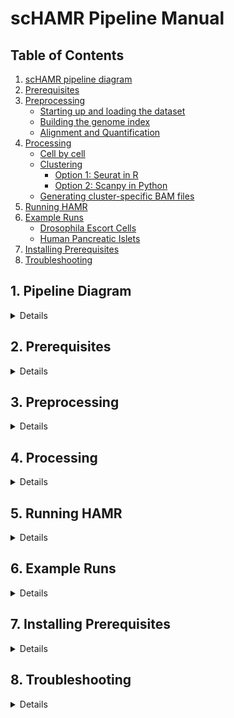 # scHAMR Pipeline Manual

## Table of Contents

1. [scHAMR pipeline diagram](#1-pipeline-diagram)
2. [Prerequisites](#2-prerequisites)
3. [Preprocessing](#3-preprocessing)
   - [Starting up and loading the dataset](#31-starting-up-and-loading-the-dataset)
   - [Building the genome index](#32-building-the-genome-index)
   - [Alignment and Quantification](#33-alignment-and-quantification)
4. [Processing](#4-processing)
   - [Cell by cell](#41-cell-by-cell-analysis-optional)
   - [Clustering](#42-clustering)
     - [Option 1: Seurat in R](#option-1-seurat-in-r)
     - [Option 2: Scanpy in Python](#option-2-scanpy-in-python)
   - [Generating cluster-specific BAM files](#43-generating-cluster-specific-bam-files)
5. [Running HAMR](#5-running-hamr)
6. [Example Runs](#6-example-runs)
   - [Drosophila Escort Cells](#drosophila-escort-cells)
   - [Human Pancreatic Islets](#human-pancreatic-islets)
7. [Installing Prerequisites](#7-installing-prerequisites)
8. [Troubleshooting]()

## 1. Pipeline Diagram
<details>
<img src="./pip1.png" alt="alt text" width="500" height="300">

<img src="./pip2.png" alt="alt text" width="500" height="300">

</details>

## 2. Prerequisites
<details>
The running environment: Bash terminal on a Linux-based operating system (with Standard POSIX programs)

#### Essential software and tools with versions
- Python (v.2.x & v.3.x)
- R (v.4.x)
- C compiler g++ (v.11.x)
- Bamtools (v.2.5.2)
- Samtools (v.1.16)
- STAR aligner (v.2.7.11a)
- SRA Toolkit (V.3.x)
- 10X Genomics subset-bam (v.1.1.0)
- 10X Genomics Cell Ranger (v.7.2.0)
- Seurat Package in R (v.4.0)
- HAMR (v.1.2)
</details>

## 3. Preprocessing
<details>

### 3.1. Starting up and Loading the Dataset

<details>
Commands to set up directories, load, and preprocess data

```bash
# creating a directory that will hold all the analyses
mkdir -p scHAMR
cd ~/scHAMR

# loading the sample data from GEO in SRA format
mkdir -p SRR_data
cd SRR_data
prefetch <SRRxxxxxxxx> --max-size 200G
cd ~/scHAMR

# converting it to FASTQ and spliting the files of reads (R1, R2, and possibly I1...).
mkdir -p FASTQ_data
cd FASTQ_data
fasterq-dump ~/scHAMR/SRR_data/<SRRxxxxxxxx> --split-files
ls
cd ~/scHAMR
```
</details>

### 3.2. Building the Genome Index
<details>
Although the annotations should not be added in building the genome index since HAMR requires no spliced junctions, STARsolo requires the annotations to run and produce the count matrix after aligning. The spliced junction problems will be solved during the aligning step. Additionally, the annotations file needs to be filtered for exons as recommended by 10Xgenomics and STARsolo to properly create the count matrix.


Commands for building genome index with STAR
 
```bash
# Ensuring the starting directory is ~/scHAMR
cd ~/scHAMR

# genome index directory
mkdir -p reference_genome
cd reference_genome

# loading required files: genome fasta and annotations GTF
wget <link for ensembl reference genome fasta file>
wget <link for ensembl annotations GTF file>
gzip -d *.gz

# filtering the annotations for exons
cellranger mkgtf <input.annotations_file.gtf> <output.annotations_filtered_file.gtf> --attribute=gene_biotype:protein_coding

# building genome index using STAR
STAR --runMode genomeGenerate --runThreadN 4 --genomeDir STAR_annotated_index/ --genomeFastaFiles <reference genome file.fa> --sjdbGTFfile <annotations_filtered_file.gtf> --genomeSAindexNbases 12 --genomeSAsparseD 3
cd ~/scHAMR
```
</details>


### 3.3. Alignment and Quantification
<details>

STARsolo is used for this step since it provides flexibility in use to work within the constraints of HAMR as well as producing comparable results to CellRanger
1.	Spliced junctions for mRNA need to be filtered out. To filter them out in bulk RNA-seq, the STAR aligner parameter --alignIntronMax 1 is usually used along with not including the annotations file in the genome index step. That is because --alignIntronMax 1 only controls the unannotated junctions and has no control over the junctions annotated in building the genome index. However, the annotations file is required for scRNA-seq as discussed earlier in the genome index step. To fix this problem, the annotated spliced junctions can be filtered out by increasing increasing the overhang to a number bigger than the read length, --alignSJDBoverhangMin 999 (n> read length).
2.	The “CB” tag must be included in the --outSAMattributes and that the produced file is a sorted BAM (--outSAMtype BAM SortedByCoordinate ) because the "CB" tag will not be included otherwise and a sorted BAM is also a requirement by HAMR. The “CB” tag will be used to generate BAM file for each cell or cluster later.
3.	HAMR requires only uniquely mapped reads. The parameter --outFilterMultimapNmax 1 is used to filter out multiple mapped reads.
4.	Some parameters such as –soloType, --soloUMIlen and input fastq files are adjusted acording to the used kit. For example. here, the parameters are adjusted for the 10x chromium 3" V2 kit. For the 10X chromium 3" V3, add --soloUMIlen 12. Additionally, STARsolo requires the 10x Genomics cells barcodes whitelist, which is different for different kit versions, to check for correct CBs. Review the STAR Aligner manual for more details and guidance.
5.	HAMR and Subset-bam require the BAM to be sorted and indexed.
6. Find the 10X barcodes whitelist [here](https://teichlab.github.io/scg_lib_structs/methods_html/10xChromium3.html)


Commands for aligning the Reads, CB Demultiplexing, UMI Deduplication, Counting and Cell Calling with STAR

```bash
# loading the 10x Genomics cells barcodes whitelist
mkdir -p CB_whitelist
cd CB_whitelist
wget <link for CB whitelist txt file>
gzip -d *.gz
cd ~/scHAMR

# mapping with STARsolo
STAR --runThreadN 4   --genomeDir reference_genome/STAR_annotated_index/ --readFilesIn FASTQ_data/<Second file with actual cDNA reads.fastq>   FASTQ_data/<first file with CB(16b)+UMI(10b) reads.fastq>  --outFileNamePrefix STARsolo_results/   --outReadsUnmapped Fastx   --outSAMattributes NH   HI   NM   MD  CB UB sM sS sQ    --outFilterMultimapNmax 1   --outFilterMatchNmin 30   --outFilterMismatchNmax 4   --alignIntronMax 1   --alignSJDBoverhangMin 999   --soloType CB_UMI_Simple --soloCellFilter EmptyDrops_CR  --soloCBwhitelist CB_whitelist/<CB whitelist file.txt> --soloBarcodeReadLength 1 --soloCBlen 16 -- soloUMIlen <10 or 12 based on the 10X version> --outSAMtype BAM SortedByCoordinate --limitBAMsortRAM 60000000000

# indexing the resulted BAM
samtools index ~/scHAMR/STARsolo_results/Aligned.sortedByCoord.out.bam
```

The output of STARsolo includes the BAM file as well as raw and filtered count matrix in addition to other complementary files as summaries and logs. The filtered count matrix and BAM are required for the next steps.
</details>

</details>

## 4. Processing

<details>

### 4.1. Cell by Cell Analysis (Optional)

<details>

The Bam file generated in the previous step can technically be split to a BAM file per individual cell and then running them through HAMR for a HAMR result per each cell. Since the reads count per cell is relatively low compared to bulk seq data, even after filtering for actual cells, most HAMR results would be empty and inaccurate as HAMR requires adequate read depth. Additionally, that will generate so many BAM files, representing the number of cells detected, and we may not be interested to view hundreds of HAMR results.

Commands for optional cell by cell analysis

```bash
#  filtering the bam file to include the actual cells only using the filtered barcodes file generated by STARsolo
mkdir -p filtered_bam
cd filtered_bam
subset-bam --bam ~/scHAMR/STARsolo_results/Aligned.sortedByCoord.out.bam --cell-barcodes ~/scHAMR/STARsolo_results/Solo.out/Gene/filtered/barcodes.tsv --bam-tag CB:Z --out-bam filtered_bam --log-level debug
cd ~/scHAMR

# making sure that the allowed number of simultaneously openned files on the computer/server is bigger than the expected number of cells (number of filtered cells  barcodes). It is usually 1024. 
# Setting it temporarily to 9999.
ulimit -n
ulimit -n 9999
mkdir -p splitted_bams

# spliting the generated bam file to a file for each individual cell based on the cell barcodes tag using bamtools.
cd splitted_bams
cp ~/scHAMR/filtered_bam/filtered_bam ~/scHAMR /splitted_bams/
bamtools split -in filtered_bam -tag CB:Z
cd ~/scHAMR
```

</details>

### 4.2. Clustering

<details>

``` bash
# directory for all clustering analyses
mkdir -p clustering
cd clustering
```

### Option 2: Scanpy in Python

<details>

**1. Setting up and Loading dataset**

Scanpy expects zipped files:
```bash
# gzip STARsolo results for Scanpy
mkdir -p ~/scHAMR/STARsolo_results/Solo.out/Gene/filtered/gzipped
for file in ~/scHAMR/example-runs/drosophila-escorts/scHAMR/STARsolo_results/Solo.out/Gene/filtered/*; do
    gzip -c "$file" > ~/scHAMR/example-runs/drosophila-escorts/scHAMR/STARsolo_results/Solo.out/Gene/filtered_gzipped/$(basename "$file").gz
done

# start in the ~/scHAMR directory
cd ~/scHAMR

# starting the python environment
python3
```

Importing libraries:
```python
import scanpy as sc
import os
import anndata
import scipy as sp
import pandas as pd
import numpy as np
import seaborn as sb
import matplotlib.pyplot as plt
from matplotlib import cm
from scipy.sparse import csr_matrix
from sklearn.model_selection import StratifiedShuffleSplit, train_test_split
from sklearn.metrics import silhouette_score, davies_bouldin_score, calinski_harabasz_score
np.random.seed(223)
```

Loading dataset:
```python
# Reading the dataset into python as an anndata
files_path = '../scHAMR/STARsolo_results/Solo.out/Gene/filtered/gzipped/'
adata = sc.read_10x_mtx(files_path)

# Displaying the AnnData object description
adata
```

**2. Data Cleaning and Quality Control**

In case there are multiple samples in the dataset, the cleaning needs to be done to individual samples.

Subsetting the dataset for individual samples:
```python
# Subset the data for each of the 5 samples based on the sample annotations in the data
unique_samples = adata.obs['sample'].unique()
sample_data = {}
for sample in unique_samples:
    sample_data[sample] = adata[adata.obs['sample'] == sample].copy()
    
#adata_<sample1_ID> = sample_data['<sample1_ID>']
#adata_<sample2_ID> = sample_data['<sample2_ID>']
#adata_<sample3_ID> = sample_data['<sample3_ID>']
#adata_<...> = sample_data['<...>']
```

Define a function for quality control check using metrics and visualizations:
```python
def data_quality_control_check(adata):
    """
    Perform quality control (QC) analysis on an AnnData object used in scRNA-seq data analysis.

    This function calculates and adds QC metrics to the AnnData object for each cell. These metrics include 
    the total counts of RNA molecules per cell, the number of detected genes, and the fraction of 
    mitochondrial (MT) genes. It also generates violin plots and scatter plots for these metrics to assist 
    in determining appropriate threshold values for further quality control filtering.

    Parameters:
    -----------
    adata : AnnData
        An AnnData object containing scRNA-seq data. This object should have cells as rows and genes as columns.
    
    Returns:
    --------
    adata : AnnData
        The modified AnnData object with added QC metrics. The metrics added are 'n_genes_by_counts' (number of 
        genes detected in each cell), 'total_counts' (total number of RNA molecules detected per cell), and 
        'pct_counts_mt' (percentage of counts belonging to mitochondrial genes).
    """

    # Identify and annotate mitochondrial genes, which start with MT in their ID
    adata.var['mt'] = adata.var_names.str.startswith('MT-')

    # Calculate quality check metrics, particularly: total counts, no. of genes, and MT genes fraction
    sc.pp.calculate_qc_metrics(adata, qc_vars=['mt'], percent_top=None, log1p=True, inplace=True)
    
    # Produce a violin plot for the quality check metrics 
    sc.pl.violin(adata, ['n_genes_by_counts', 'total_counts', 'pct_counts_mt'],
             jitter=0.4, multi_panel=True)
    
    # Produce scatter plots for total count vs mitochondrial genes and gene count
    sc.pl.scatter(adata, x='total_counts', y='n_genes_by_counts')
    sc.pl.scatter(adata, x='total_counts', y='pct_counts_mt')
    
    return adata
```

Define a function that applies selected quality control metrics:
```python
def data_quality_control_apply(adata, min_counts, max_counts, min_genes, max_genes, max_pct_mt):
    
    """
    Apply a series of quality control filters to an AnnData object from scRNA-seq data.

    This function performs several filtering steps to remove low-quality cells based on specified 
    criteria: the maximum total counts, the minimum and maximum number of genes expressed, and the 
    maximum percentage of mitochondrial gene counts. The function prints the number of cells in the 
    dataset after each filtering step for tracking the impact of each criterion.

    Parameters:
    -----------
    adata : AnnData
        An AnnData object containing single-cell RNA sequencing data, with cells as rows and genes as columns.
    max_counts : int
        Maximum allowed total counts (sum of all gene expression counts) per cell. Cells exceeding this 
        threshold will be filtered out.
    min_genes : int
        Minimum number of genes that must be expressed in a cell. Cells with fewer expressed genes will 
        be filtered out.
    max_genes : int
        Maximum number of genes that must be expressed in a cell. Cells with more expressed genes will 
        be filtered out.
    max_pct_mt : float
        Maximum allowed percentage of mitochondrial gene counts. Cells with a higher percentage will be 
        filtered out.

    Returns:
    --------
    AnnData
        The filtered AnnData object.
    """
    
    # Number of cells before any filtering
    print('Total number of cells before filtering: {:d}'.format(adata.n_obs))
    
    # Filter out counts over min_counts
    sc.pp.filter_cells(adata, min_counts = min_counts)
    print('Number of cells after min count filter: {:d}'.format(adata.n_obs))
    
    # Filter out counts over max_counts
    sc.pp.filter_cells(adata, max_counts = max_counts)
    print('Number of cells after max count filter: {:d}'.format(adata.n_obs))

    # Filter out cells with under min_genes genes
    sc.pp.filter_cells(adata, min_genes = min_genes)
    print('Number of cells after gene filter: {:d}'.format(adata.n_obs))

    #Filter out cells with over max_genes genes
    sc.pp.filter_cells(adata, max_genes = max_genes)
    print('Number of cells after gene filter: {:d}'.format(adata.n_obs))
    
    # Filter out cells with high percentage of mitochondrial genes
    #adata = adata[adata.obs.pct_counts_mt < max_pct_mt, :].copy()
    adata = adata[adata.obs['pct_counts_mt'] < max_pct_mt].copy()

    print('Number of cells after MT pct filter: {:d}'.format(adata.n_obs))
    
    return adata
```

Repeat the following as neccessary for all samples individually:
```python
# Calculate and visualize QC metrics
data_quality_control_check(adata)

# Apply selected QC values
adata = data_quality_control_apply(adata, min_counts=200, max_counts=50000, min_genes=1000, max_genes=5000, max_pct_mt=5)
adata

# Calculate and visualize QC metrics after applying QC
data_quality_control_check(adata)
```

If applicable, integrate all the samples back into one dataset:
```python
# Concatenate all the samples in adata
adata = anndata.concat(
    {bc: ad for bc, ad in zip(['<sample1_ID>', '<sample2_ID>', '<sample3_ID>', '<...>'], [adata_<sample1_ID>, adata_<sample2_ID>, adata_<...>])},
    label='sample',
    merge="same"
)
adata
```

Filtering out genes expressed in less than X cells in the whole dataset. Those genes are probably artifacts:
```python
# Filter genes
print('Total number of genes: {:d}'.format(adata.n_vars))

# Basic filtering - a Gene must be at least detected in 30 cells
sc.pp.filter_genes(adata, min_cells=30)

print('Number of genes after filtering: {:d}'.format(adata.n_vars))
```

**3. Data Transformation**

Normalizing:
```python
# Keep the count data that is not normalized in a counts layer.
adata.layers["counts"] = adata.X.copy()

# Total-count normalize (library-size correct) the data matrix X to 10,000 reads per cell.
sc.pp.normalize_total(adata, target_sum=1e4)
```

Logarithmizing:
```python
# Logarithmize the data
sc.pp.log1p(adata)

# Save the normalized and logarithmized raw data in the .raw attribute of the anndata.
adata.raw = adata
```

**4. Extracting Highly Variable Genes (HVGs) and Further Cleaning**

Highly variable genes analysis:
```python
# Extracting highly variable genes
sc.pp.highly_variable_genes(adata, min_mean=0.0125, max_mean=3, min_disp=0.5)

# Visualization of highly variable genes
sc.pl.highly_variable_genes(adata)

# Get only highly variable genes
adata = adata[:, adata.var.highly_variable]
```

Regress out the effects of confounding variables, such as total count and mitochondrial genes percentage:
```python
sc.pp.regress_out(adata, ['total_counts', 'pct_counts_mt'])
```

Scaling the data to unit variance and clip values above standard deviation of 10 to minimize the effects of the outliers
```python
sc.pp.scale(adata, max_value=10)
```

**5. Batch Correction**

- Batch effects are systematic differences in data that arise not from biological variations but from technical or experimental differences when having multiple samples in the dataset. Batch correction in scRNA-seq is a critical step for ensuring that subsequent analyses reflect true biological differences rather than technical artifacts. A commonly used method is Combating Batch Effects (ComBat), which uses an empirical Bayes framework to model and adjust for batch effects in gene expression data. This method leverages the strengths of both frequentist (data-driven estimation) and Bayesian (prior and posterior updating) methods, making it particularly effective for high-dimensional genomic data where direct parameter estimation might be challenging.

Apply batch correction if the dataset has multiple samples:
```python
# Batch Correction using ComBat
sc.pp.combat(adata, key='sample')
```

**6. Principal Component Analysis (PCA)**

```python
# Performing Principal Component Analysis (PCA)
sc.tl.pca(adata, n_comps=100, svd_solver='arpack')

# Visualize elbow plot for the variance ratio across principal components
sc.pl.pca_variance_ratio(adata, n_pcs=100, log=True)
```

**7. Neighborhood Graph Construction**

```python
# Calculate the neighborhood graph with 50 PCs. 
sc.pp.neighbors(adata, n_pcs=50, n_neighbors = 15)
```

**8. Uniform Manifold Approximation and Projection (UMAP)**

```python
# UMAP calculation
sc.tl.umap(adata) # min_dist = 0.5 by default

# Visualize the UMAP with highlighting the different five samples in the dataset
# add color='sample' if the dataset has different samples and one wants to display them.
sc.pl.scatter(adata, basis='umap') 
```

**9. Clustering with Louvain or Leiden and Resolution Tuning**

The Louvain model or Leiden model can be selected here. This is an example with Leiden. The process is exactly the same with Louvain. Since a better performance is usually dataset specific, comparing both models is recommended.

Running clustering with different resolution parameter values:
```python
# Define a range of resolution values
resolutions = np.arange(0.1, 2.1, 0.1)  

# Initialize dictionaries to store scores
silhouette_scores = {}
davies_bouldin_scores = {}
calinski_harabasz_scores = {}

for res in resolutions:
    # Perform Louvain clustering at the given resolution
    sc.tl.leiden(adata, resolution=res, key_added=f'clustering_{res}')

    # Retrieve the cluster labels
    labels = adata.obs[f'clustering_{res}']

    # Assuming adata.obsm['X_pca'] contains the PCA reduced data
    X_pca = adata.obsm['X_pca']

    # Calculate Silhouette Score
    silhouette_scores[res] = silhouette_score(X_pca, labels)

    # Calculate Davies-Bouldin Score
    davies_bouldin_scores[res] = davies_bouldin_score(X_pca, labels)

    # Calculate Calinski-Harabasz Score
    calinski_harabasz_scores[res] = calinski_harabasz_score(X_pca, labels)

    # Plot the clusters
    sc.pl.scatter(adata, basis='umap', color=f'clustering_{res}', title=f'Resolution {res}')
```

Inspect the statistical metrics and plot them against resolution parameters:
```python
# Inspect the scores in the dictionaries
print("Silhouette Scores:", silhouette_scores)
print("Davies-Bouldin Scores:", davies_bouldin_scores)
print("Calinski-Harabasz Scores:", calinski_harabasz_scores)

# Plotting Silhouette Score
plt.figure(figsize=(10, 6))
plt.plot(list(silhouette_scores.keys()), list(silhouette_scores.values()), marker='o')
plt.xlabel("Resolution")
plt.ylabel("Silhouette Score")
plt.title("Silhouette Score for Different Resolutions in Louvain Clustering")
plt.show()

# Plotting Davies Bouldin Score
plt.figure(figsize=(10, 6))
plt.plot(list(davies_bouldin_scores.keys()), list(davies_bouldin_scores.values()), marker='o')
plt.xlabel("Resolution")
plt.ylabel("Davies Bouldin Score")
plt.title("Davies Bouldin for Different Resolutions in Louvain Clustering")
plt.show()

# Plotting Calinski Harabasz Score
plt.figure(figsize=(10, 6))
plt.plot(list(calinski_harabasz_scores.keys()), list(calinski_harabasz_scores.values()), marker='o')
plt.xlabel("Resolution")
plt.ylabel("Calinski Harabasz Score")
plt.title("Calinski Harabasz for Different Resolutions in Louvain Clustering")
plt.show()
```
After deciding on a resolution parameter, visualize the clustering results:
```python
sc.tl.leiden(adata, key_added= 'clusters', resolution=0.4)
sc.pl.scatter(adata, basis='umap', color=['clusters'])

labels = adata.obs['clusters']
X_pca = adata.obsm['X_pca']

# Calculate Silhouette Score
silhouette_score_value_leiden = silhouette_score(X_pca, labels)
print("Silhouette score: ", silhouette_score_value_leiden)

# Calculate Davies-Bouldin Score
davies_bouldin_score_value_leiden = davies_bouldin_score(X_pca, labels)
print("Davies Bouldin score: ",  davies_bouldin_score_value_leiden)

# Calculate Calinski-Harabasz Score
calinski_harabasz_score_value_leiden = calinski_harabasz_score(X_pca, labels)
print("Calinski Harabasz score: ", calinski_harabasz_score_value_leiden)
```

**10. (Optional) Assessing Clustering Robustness on Dataset Subsets**

Perform stratified sampling:
```python
# Define bins or regions for splitting

# Get UMAP coordinates
umap_coords = adata.obsm['X_umap']

# Define grid boundaries (these could be based on quantiles or other criteria)
x_bins = np.linspace(min(umap_coords[:,0]), max(umap_coords[:,0]), 100)
y_bins = np.linspace(min(umap_coords[:,1]), max(umap_coords[:,1]), 100)

# Digitize the UMAP coordinates to bin indices
x_bin_indices = np.digitize(umap_coords[:,0], x_bins)
y_bin_indices = np.digitize(umap_coords[:,1], y_bins)

# Combine the bin indices to form a stratification key
stratification_key = x_bin_indices * (1000) + y_bin_indices
```

```python
# Splitting the data into two subsets. Here, we perform stratified splitting. 
# However, if a bin has only one sample, we randomly assign the sample to a subset.

# Check if any bin has fewer than 2 samples
unique, counts = np.unique(stratification_key, return_counts=True)
# Find bins with fewer than 2 samples
bins_with_fewer_than_two = unique[counts == 1]

# Create masks for cells in bins with at least two samples and with only one sample
mask_fewer_than_two = np.isin(stratification_key, bins_with_fewer_than_two)
mask_at_least_two = ~mask_fewer_than_two

# Split indices into two groups
indices_fewer_than_two = np.where(mask_fewer_than_two)[0]
indices_at_least_two = np.where(mask_at_least_two)[0]

# Perform stratified split on cells in bins with at least two samples
sss = StratifiedShuffleSplit(n_splits=1, test_size=0.5, random_state=42)
for first_subset_idx_stratified, second_subset_idx_stratified in sss.split(X=np.zeros(
    len(indices_at_least_two)), y=stratification_key[mask_at_least_two]):
    pass

# Adjust indices to original data
first_subset_idx_stratified = indices_at_least_two[first_subset_idx_stratified]
second_subset_idx_stratified = indices_at_least_two[second_subset_idx_stratified]

# Randomly assign cells from bins with fewer than two samples
first_subset_idx_random, second_subset_idx_random = train_test_split(indices_fewer_than_two, test_size=0.5, random_state=42)

# Combine indices from both stratified and random splits
first_idx = np.concatenate((first_subset_idx_stratified, first_subset_idx_random))
second_idx = np.concatenate((second_subset_idx_stratified, second_subset_idx_random))

# Create First and Second subsets
first_subset_adata = adata[first_idx].copy()
second_subset_adata = adata[second_idx].copy()
```

```python
print(first_subset_adata,'\n \n', second_subset_adata)
```


Running clustering on the dataset subsets:
```python
# First subset:
sc.tl.leiden(first_subset_adata, key_added= 'clusters_fsubset', resolution=0.4)
sc.pl.scatter(first_subset_adata, basis='umap', color=['clusters_fsubset'])

labels_first_subset = first_subset_adata.obs['clusters_fsubset']
X_pca_first_subset = first_subset_adata.obsm['X_pca']

# Calculate Silhouette Score
first_subset_silhouette_score = silhouette_score(X_pca_first_subset, labels_first_subset)
print("First Subset's Silhouette score: ", first_subset_silhouette_score)

# Calculate Davies-Bouldin Score
first_subset_davies_bouldin_score = davies_bouldin_score(X_pca_first_subset, labels_first_subset)
print("First Subset's Davies Bouldin score: ",  first_subset_davies_bouldin_score)

# Calculate Calinski-Harabasz Score
first_subset_calinski_harabasz_score = calinski_harabasz_score(X_pca_first_subset, labels_first_subset)
print("First Subset's Calinski Harabasz score: ", first_subset_calinski_harabasz_score)
```

```python
# Second subset:
sc.tl.leiden(second_subset_adata, key_added= 'clusters_ssubset', resolution=0.4)
sc.pl.scatter(second_subset_adata, basis='umap', color=['clusters_ssubset'])

labels_second_subset = second_subset_adata.obs['clusters_ssubset']
X_pca_second_subset = second_subset_adata.obsm['X_pca']

# Calculate Silhouette Score
second_subset_silhouette_score = silhouette_score(X_pca_second_subset, labels_second_subset)
print("Second Subset's Silhouette score: ", second_subset_silhouette_score)

# Calculate Davies-Bouldin Score
second_subset_davies_bouldin_score = davies_bouldin_score(X_pca_second_subset, labels_second_subset)
print("Second Subset's Davies Bouldin score: ",  second_subset_davies_bouldin_score)

# Calculate Calinski-Harabasz Score
second_subset_calinski_harabasz_score = calinski_harabasz_score(X_pca_second_subset, labels_second_subset)
print("Second Subset's Calinski Harabasz score: ", second_subset_calinski_harabasz_score)
```

**11. Exporting a Dataframe for Cell Barcodes and Clusters ID**

```python
# Extracting cell barcodes and cluster IDs
cell_barcodes = adata.obs_names
cluster_ids = adata.obs['clusters']

# Creating a dataframe
cb_cluster_df = pd.DataFrame({'CellBarcode': cell_barcodes, 'ClusterID': cluster_ids})

# Saving the dataframe to CSV
csv_file_path = "~/scHAMR/clustering/CBs_Clusters_dataframe.csv"  # Adjust the path as needed
cb_cluster_df.to_csv(csv_file_path, index=False)
```

**12. (Optional) Gene Markers and Cell Typing Analysis and Visualization**

Identifying significantly enriched genes in each cluster:
```python
# t-test
sc.tl.rank_genes_groups(adata, 'louvain_clusters', method='t-test')
sc.pl.rank_genes_groups(adata, n_genes=25, sharey=False)
```

Visualizing the expression of specific marker genes known for cell types on the UMAP:
```python
sc.pl.scatter(adata, basis='umap', color=['Gene_Marker_ID1', 'Gene_Marker_ID2', '...'])
```

Dot plot visualization for gene markers expression in clusters and corresponding cell type:

```python
# Marker genes to cell type dictionary
marker_genes_dict = {
    'cell_type1': ['Gene_Marker_ID1'],
    'cell_type2': ['Gene_Marker_ID2'],
    <....>
    'cell_type3': ['Gene_Marker_ID3', 'Gene_Marker_ID4'],
}

# Dotplot for visualization
sc.pl.dotplot(adata, marker_genes_dict, 'clusters')
```

Cell-type annotations:
```python
# Using the previous information to annotate cell types

map_names = {}

for c in adata.obs['louvain_clusters'].cat.categories:
    if c in ['0','4', '1', '2']:
        map_names[c] = 'cell_type1'
    elif c in ['5', '3']:
        map_names[c] = 'cell_type2'  
    elif c in ['6']:
        map_names[c] = 'cell_type3'
    elif c in ['<....>']:
        map_names[c] = 'cell_type<...>'
    else:
        map_names[c] = c

adata.obs['clusters_annotations'] = adata.obs['clusters']
adata.obs['clusters_annotations'] = adata.obs['clusters_annotations'].map(map_names).astype('category')
adata.obs['Cell_Type'] = adata.obs['clusters_annotations'].cat.reorder_categories(
    ['cell_type1', 'cell_type2', 'cell_type3', 'cell_type<...>'])
```

Finally, exit python environment

```python
exit()
```

</details>

### Option 2: Seurat in R

<details>

**1. Setting up and Loading Dataset**

``` bash
# directory per each Seurat analysis 
mkdir -p qc_check
mkdir -p features_selection
mkdir -p PCA
mkdir -p clusters
mkdir -p biomarkers

# Run R environment in terminal
R
```

Importing libraries

```R
library(dplyr)
library(Seurat)
library(patchwork)
library("Matrix")
library("readr")
set.seed(223)
```

Loading dataset count matrix

```R

# importing the data count matrix (use 'ReadMtx'for bundle formate matrix
# or 'Read10X' for tubler formate matrix by 10X, or ReadSTARsolo for star, or manually)

seurat_obj.data <- ReadSTARsolo(data.dir ="~/scHAMR/STARsolo_results/Solo.out/Gene/filtered/")

# or:
# seurat_obj.data <- readMM("~/scHAMR/STARsolo_results/Solo.out/Gene/filtered/matrix.mtx")
# rownames(seurat_obj.data) <- read_tsv("~/scHAMR/STARsolo_results/Solo.out/Gene/filtered/features.tsv", col_names=FALSE)[, 1, drop=TRUE]
# colnames(seurat_obj.data) <- read_tsv("~/scHAMR/STARsolo_results/Solo.out/Gene/filtered/barcodes.tsv", col_names=FALSE)[, 1, drop=TRUE]

# or:
# seurat_obj.data <- ReadMtx(mtx ="~/scHAMR/STARsolo_results/Solo.out/Gene/filtered/matrix.mtx", cells="~/scHAMR/STARsolo_results/Solo.out/Gene/filtered/barcodes.tsv", features="~/scHAMR/STARsolo_results/Solo.out/Gene/filtered/features.tsv")

# setting up a Seurat object and displaying it
seurat_obj <- CreateSeuratObject(counts = seurat_obj.data, project = "seurat_obj", min.cells = 3, min.features = 200)

seurat_obj
```

**2. Data Cleaning and Quality Control**

Quality Control and cells selection:
```R
# percent of mitrochondrial genes
seurat_obj[["percent.mt"]] <- PercentageFeatureSet(seurat_obj, pattern = "^MT-")

# Violin plot for QC metrics
png("~/scHAMR/clustering/qc_check/pre-qc_vlnplot.png", width = 800, height = 600, pointsize = 12)
VlnPlot(seurat_obj, features = c("nFeature_RNA", "nCount_RNA", "percent.mt"), ncol = 3)
dev.off()

# scatter plots for features
png("~/scHAMR/clustering/qc_check/pre-qc_scatter.png", width = 800, height = 400, pointsize = 12)
plot1 <- FeatureScatter(seurat_obj, feature1 = "nCount_RNA", feature2 = "percent.mt")
plot2 <- FeatureScatter(seurat_obj, feature1 = "nCount_RNA", feature2 = "nFeature_RNA")
plot1 + plot2
dev.off()

# choosing cells with high quality (here, has more than 200 but less than 2500 reads and less than 5% mt genes)
seurat_obj <- subset(seurat_obj, subset= nFeature_RNA>200 & nFeature_RNA<2500 & percent.mt<5)

# rechecking Q
png("~/scHAMR/clustering/qc_check/post-qc_vlnplot.png", width = 800, height = 600, pointsize = 12)
VlnPlot(seurat_obj, features = c("nFeature_RNA", "nCount_RNA", "percent.mt"), ncol = 3)
dev.off()
		
png("~/scHAMR/clustering/qc_check/post-qc_scatter.png", width=800, height=400, pointsize= 12)
plot1 <- FeatureScatter(seurat_obj, feature1 = "nCount_RNA", feature2 = "percent.mt")
plot2 <- FeatureScatter(seurat_obj, feature1 = "nCount_RNA", feature2 = "nFeature_RNA")
plot1 + plot2
dev.off()	
```

**3. Data Transformation**

```R
# Normalizing and Logarithmizing
seurat_obj <- NormalizeData(seurat_obj, normalization.method = "LogNormalize", scale.factor = 10000)
```

**4. Extracting Highly Variable Genes (HVGs) and Further Cleaning**

Selecting genes of high variability (feature selection)

```R
# 2000 genes of highest variability are selected
seurat_obj <- FindVariableFeatures(seurat_obj, selection.method = "vst", nfeatures = 2000)

# these are the top 10 of them to show in the plot below
top10 <- head(VariableFeatures(seurat_obj), 10)
# plot the variable features
png("~/scHAMR/clustering/features_selection/variable_features.png", width = 800, height = 400, pointsize = 12)
plot1 <- VariableFeaturePlot(seurat_obj)
plot2 <- LabelPoints(plot = plot1, points = top10, repel = TRUE)
plot1 + plot2
dev.off()
```


Linear Transformation (Scaling)

```R
all.genes <- rownames(seurat_obj)
seurat_obj <- ScaleData(seurat_obj, features = all.genes)
```

**5. Principal Component Analysis (PCA)**

```R
# Calulcating PCA
seurat_obj <- RunPCA(seurat_obj, features = VariableFeatures(object = seurat_obj))

# examining PCA results
print(seurat_obj[["pca"]], dims = 1:5, nfeatures = 5) 

# visualizing PCA results in VizDimReduction(), DimPlot(), and DimHeatmap()
png("~/scHAMR/clustering/PCA/VizDimLoadings.png", width = 800, height = 400, pointsize = 12)
VizDimLoadings(seurat_obj, dims = 1:2, reduction = "pca")
dev.off()
png("~/scHAMR/clustering/PCA/DimPlot.png", width = 800, height = 600, pointsize = 12)
DimPlot(seurat_obj, reduction = "pca")
dev.off()
png("~/scHAMR/clustering/PCA/DimHeatmap.png", width = 1200, height = 1200, pointsize = 12)
DimHeatmap(seurat_obj, dims = 1:12, cells = 500, balanced = TRUE)
dev.off()

# Determine the dataset dimensionality
# determining the top PCs that represent a robust compression for the dataset.
seurat_obj <- JackStraw(seurat_obj, num.replicate = 100, dims = 50)
seurat_obj <- ScoreJackStraw(seurat_obj, dims = 1:50)
# Visualizing the distribution of p-values for each PC with uniform distribution (the dashed line). Elbow plot can be used as an alternative.
png("~/scHAMR/clustering/PCA/JackStrawPlot.png", width = 800, height = 400, pointsize = 12)
JackStrawPlot(seurat_obj, dims = 1:50)
dev.off()
png("~/scHAMR/clustering/PCA/ElbowPlot.png", width = 800, height = 600, pointsize = 12)
ElbowPlot(seurat_obj)
dev.off()
```

**6. Neighborhood Graph Construction**

```R
# K- nearest neighbor
Mido <- FindNeighbors(Mido, dims = 1:50)
```

**7. Clustering**

```R
**# Clustering with Louvain
Mido <- FindClusters(Mido, resolution = 0.5)

# Showing the cluster ID of the first few cells in the dataset
head(Idents(Mido), 20)
```

**8. Uniform Manifold Approximation and Projection (UMAP)**

```R
# Non-linear dimentionality reduction (UMAP) to visualize and explore the data
Mido <- RunUMAP(Mido, dims = 1:50)
png("~/scHAMR/Seurat/clusters/umap.png", width = 1200, height = 1200, pointsize = 18)
DimPlot(Mido, reduction = "umap", label=TRUE)
dev.off()
pdf("~/scHAMR/Seurat/clusters/umap.pdf")
DimPlot(Mido, reduction = "umap", label=TRUE)
dev.off()
```

**9. Exporting a Dataframe for Cell Barcodes and Clusters ID**

```R
CBs_Clusters_dataframe <-FetchData(Mido, vars = 'ident')
# save it as 
write.csv(CBs_Clusters_dataframe, "~/scHAMR/Seurat/CBs_Clusters_dataframe.csv")

# Save progress to retrieve it if needed for other downstream analysis as ones not included hear
saveRDS(Mido, file = "~/scHAMR/Seurat/Mido_Seurat.rds")

# to read it, type:
# Mido <- readRDS(file = "~/scHAMR/Seurat/Mido_Seurat.rds")
```

**10. (Optional) Gene Markers and Cell Typing Analysis and Visualization**

``` R
Mido.markers <- FindAllMarkers(Mido, only.pos = TRUE, min.pct = 0.25, logfc.threshold = 0.25)
		Mido.markers %>%
    			group_by(cluster) %>%
    			slice_max(n = 2, order_by = avg_log2FC)

# for one specific cluster:
# cluster2.markers <- FindMarkers(Mido, ident.1 = 2, min.pct = 0.25)
# head(cluster2.markers, n = 5)

# visualization example:
# pdf("~/scHAMR/Seurat/biomarkers/umap.pdf")
# FeaturePlot(Mido, features = c("<input Gene here>"))
# dev.off()
```

</details>

</details>



### 4.3. Generating cluster-specific BAM files

<details>


Process the csv file to prepare it to split the BAM file
```bash
# directory for clusters’ CBs
mkdir -p CBs_Clusters
cd CBs_Clusters

# copy the dataframe in a new directory for further analysis
cp ~/scHAMR/clustering/CBs_Clusters_dataframe.csv ~/scHAMR/CBs_Clusters

# remove the unneeded header (X--idents) that can be problematic.
sed -i 1d ~/scHAMR/CBs_Clusters/CBs_Clusters_dataframe.csv

# divide cell barcodes list in first column by second column (clusters ID) to separate files:
awk -F"," '{ gsub("\"","",$2); print $1 "," $2 > ($2 ".csv") }' ~/scHAMR/CBs_Clusters/CBs_Clusters_dataframe.csv

# we do not need the copy anymore so delete.
rm CBs_Clusters_dataframe.csv

# get the first column only
mkdir -p CBs

for i in $(ls *.csv)
do cut -d, -f1  $i > ~/scHAMR/CBs_Clusters/CBs/$i
done

cd ~/scHAMR
```

Using the Subset-Bam tool to split the BAM file into a BAM file per cluster using the corresponding cell barcodes for each cluster.

```bash
mkdir -p clusters_BAM 
cd ~/scHAMR/CBs_Clusters/CBs/

# running subset-bam in a loop over all clusters
for i in $(ls *.csv)
do subset-bam --bam ~/scHAMR/STARsolo_results/Aligned.sortedByCoord.out.bam --cell-barcodes $i --bam-tag CB:Z --out-bam ~/scHAMR/clusters_BAM/$(basename $i .csv) --log-level debug --cores 2
done

cd ~/scHAMR
```

</details>


</details>

## 5. Running HAMR
<details>

1. Clusters

```bash
mkdir -p HAMR_clusters
cd clusters_BAM
# creating a for loop that runs over all BAM files in the directory clusters_BAM
for i in $(ls *)
do python2 ~/HAMRdirectory/HAMR-1.2/hamr.py $i  ~/scHAMR/reference_genome/<reference genome fasta file.fa>  models/euk_trna_mods.Rdata ~/scHAMR/HAMR_clusters  HAMR_$(basename $i)  30 10 0.05 H4 0.01 0.05 0.05
done
```

2. Cell-by-Cell (optional)

```bash
mkdir -p HAMR_cells
cd splitted_bams

# creating a for loop that runs over all BAM files in the directory clusters_BAM
for i in $(ls *)
do python2 ~/HAMRdirectory/HAMR-1.2/hamr.py $i  ~/scHAMR/reference_genome/<reference genome fasta file.fa>  models/euk_trna_mods.Rdata ~/scHAMR/HAMR_cells  HAMR_$(basename $i .pdf)  30 10 0.05 H4 0.01 0.05 0.05
done
```

3. Bulk (optional)

```bash
mkdir -p HAMR_Bulk
python2 ~/HAMRdirectory/HAMR-1.2/hamr.py ~/scHAMR/STARsolo_results/Aligned.sortedByCoord.out.bam  ~/scHAMR/reference_genome/<reference genome fasta file.fa>  models/euk_trna_mods.Rdata ~/scHAMR/HAMR_Bulk HAMR_results 30 10 0.05 H4 0.01 0.05 0.05

# for filtered reads according to the true cells detected by STARsolo
python2 ~/HAMRdirectory/HAMR-1.2/hamr.py ~/scHAMR/filtered_bam/filtered_bam  ~/scHAMR/reference_genome/<reference genome fasta file.fa>  models/euk_trna_mods.Rdata ~/scHAMR/HAMR_Bulk HAMR_results 30 10 0.05 H4 0.01 0.05 0.05
```
</details>

## 6. Example Runs
<details>

- Instructions and commands for example analyses on specific cell types.
<details>

### Drosophila Escort Cells 

</details>

<details>

### Human Pancreatic Islets

</details>

</details>

## 7. Installing Prerequisites

<details>

1. STAR

Check the official documentation [here](https://github.com/alexdobin/STAR>)

```bash
# get the latest STAR release
wget https://github.com/alexdobin/STAR/archive/2.7.11b.tar.gz
tar -xzf 2.7.11b.tar.gz
cd STAR-2.7.11b/source
make STAR

# or 
sudo apt install rna-star


# to run in the command line
STAR [options]
```

2. bamtools

```bash
sudo apt install bamtools

# to run in the command line
bamtools <commands>
```

3. samtools

```bash
sudo apt install samtools

# to run in the command line
samtools <commands>
```

4. SRA-toolkit

```bash
sudo apt install sra-toolkit
```

5. 10X Genomics subset-bam

This software is not officially supported by 10X Genomics. Check the documentation [here](https://github.com/10XGenomics/subset-bam)

```bash
mkdir -p subset_bam
cd subset_bam 
wget https://github.com/10XGenomics/subset-bam/releases/download/v1.1.0/subset-bam_linux
mv subset-bam_linux subset-bam
chmod +x ./subset-bam
export PATH=$PATH:~/<full/path/to/subset-bam/directory>/subset_bam/
```
To operate the software, run one of the following commands:

```bash
./subset-bam  # if you are in the directory
subset-bam # if you exported the path
./ <full/path/to/subset-bam/directory>/subset-bam   # else
```

6. 10X Genomics Cell Ranger

Check the official documentation [here](https://www.10xgenomics.com/support/software/cell-ranger/latest/tutorials/cr-tutorial-in)

```bash
# download tar.gz file from the website or use your specific link you got after logging in above with the following command
# replace x.y.z with the specific version 
wget -O cellranger-<x.y.z>.tar.gz "<replace with your specific link>"

# unpack the downloaded file
tar -xzvf cellranger-<x.y.z>.tar.gz

# export the path
export PATH=~/<full path to the file location>/cellranger-<x.y.z>:$PATH

# to run in command line
cellranger <command>
```

7. R

```bash
# to install
sudo apt install r-base

# to check the version installed
R --version

# to run in command line
R
```

8. Python

```bash
# installing python 3
sudo apt install python3
sudo apt install python3-pip

# installing python 2
sudo apt install python2
```

9. Seurat Package in R

Check the official documentation [here](https://satijalab.org/seurat/)

```bash
# install system dependencies
sudo apt-get update
sudo apt-get install -y libcurl4-openssl-dev libssl-dev libxml2-dev libfontconfig1-dev libharfbuzz-dev libfribidi-dev libfreetype6-dev libpng-dev libtiff5-dev libjpeg-dev libglpk-dev
# run R in terminal
R
# install R dependencies
install.packages(c("curl", "openssl", "igraph", "httr", "leiden", "plotly"))
# install Seurat
install.packages("Seurat")
# close R 
q()
```

10. Scanpy Package in Python
Check the official documentation [here](https://scanpy.readthedocs.io/en/stable/)
```bash
# install scanpy
python3 -m pip install scanpy
# install Leiden used in scanpy
python3 -m pip install leidenalg
# install louvain used in scanpy
python3 -m pip install louvain

# run python3 in terminal
python3
# check scanpy
import scanpy as sc
```
</details>

## 8. Troubleshooting
<details>
</details>